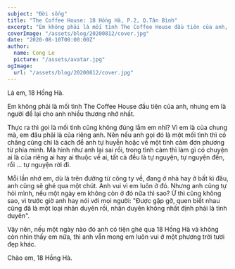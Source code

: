 ```yaml
---
subject: "Đời sống"
title: "The Coffee House: 18 Hồng Hà, P.2, Q.Tân Bình"
excerpt: "Em không phải là mối tình The Coffee House đầu tiên của anh, nhưng em là người để lại cho anh nhiều thương nhớ nhất."
coverImage: "/assets/blog/20200812/cover.jpg"
date: "2020-08-10T00:00:00Z"
author:
  name: Cong Le
  picture: "/assets/avatar.jpg"
ogImage:
  url: "/assets/blog/20200812/cover.jpg"
---
```


Là em, 18 Hồng Hà.

Em không phải là mối tình The Coffee House đầu tiên của anh, nhưng em là người để lại cho anh nhiều thương nhớ nhất.

Thực ra thì gọi là mối tình cũng không đúng lắm em nhỉ? Vì em là của chung mà, em đâu phải là của riêng anh. Nên nếu anh gọi đó là một mối tình thì có chăng cũng chỉ là cách để anh tự huyễn hoặc về một tình cảm đơn phương từ phía mình. Mà hình như anh lại sai rồi, trong tình cảm thì làm gì có chuyện ai là của riêng ai hay ai thuộc về ai, tất cả đều là tự nguyện, tự nguyện đến, rồi ... tự nguyện rời đi.

Mỗi lần nhớ em, dù là trên đường từ công ty về, đang ở nhà hay ở bất kì đâu, anh cũng sẽ ghé qua một chút. Anh vui vì em luôn ở đó. Nhưng anh cũng tự hỏi mình, nếu một ngày em không còn ở đó nữa thì sao? Ừ thì cũng không sao, vì trước giờ anh hay nói với mọi người: "Được gặp gỡ, quen biết nhau cũng đã là một loại nhân duyên rồi, nhân duyên không nhất định phải là tình duyên".

Vậy nên, nếu một ngày nào đó anh có tiện ghé qua 18 Hồng Hà và không còn nhìn thấy em nữa, thì anh vẫn mong em luôn vui ở một phương trời tươi đẹp khác.

Chào em, 18 Hồng Hà.
